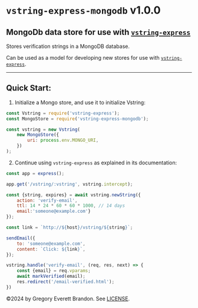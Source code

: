 # `vstring-express-mongodb` v1.0.0

## MongoDb data store for use with [`vstring-express`](https://www.npmjs.com/package/vstring-express)

Stores verification strings in a MongoDB database.

Can be used as a model for developing new stores for use with [`vstring-express`](https://www.npmjs.com/package/vstring-express).

---

## Quick Start:

1. Initialize a Mongo store, and use it to initialize Vstring:

```javascript
const Vstring = require('vstring-express');
const MongoStore = require('vstring-express-mongodb');

const vstring = new Vstring(
    new MongoStore({
        uri: process.env.MONGO_URI,
    })
);
```

2. Continue using `vstring-express` as explained in its documentation:

```javascript
const app = express();

app.get('/vstring/:vstring', vstring.intercept);
```

```javascript
const {string, expires} = await vstring.newString({
    action: 'verify-email',
    ttl: 14 * 24 * 60 * 60 * 1000, // 14 days
    email:'someone@example.com'}
});

const link = `http://${host}/vstring/${string}`;

sendEmail({
    to: 'someone@example.com',
    content: `Click: ${link}`,
});
```

```javascript
vstring.handle('verify-email', (req, res, next) => {
    const {email} = req.vparams;
    await markVerified(email);
    res.redirect('/email-verified.html');
})
```

&copy;2024 by Gregory Everett Brandon. See [LICENSE](./LICENSE).
